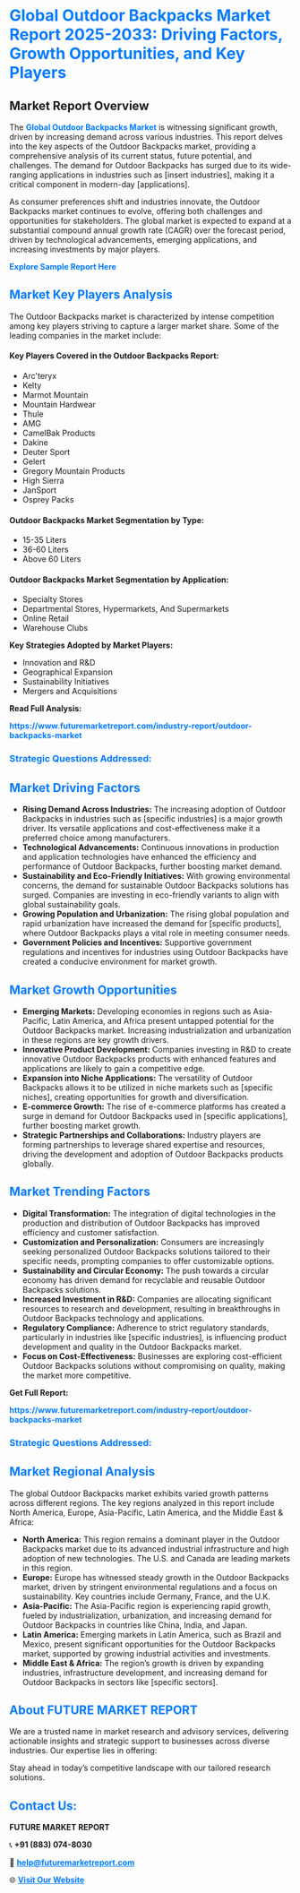<h1 style="color: #007BFF;">Global Outdoor Backpacks Market Report 2025-2033: Driving Factors, Growth Opportunities, and Key Players</h1>

<section id="overview">
<h2>Market Report Overview</h2>
<p>The <a href="https://www.futuremarketreport.com/industry-report/outdoor-backpacks-market" style="color: #007BFF; text-decoration: none;"><strong>Global Outdoor Backpacks Market</strong></a> is witnessing significant growth, driven by increasing demand across various industries. This report delves into the key aspects of the Outdoor Backpacks market, providing a comprehensive analysis of its current status, future potential, and challenges. The demand for Outdoor Backpacks has surged due to its wide-ranging applications in industries such as [insert industries], making it a critical component in modern-day [applications].</p>
<p>As consumer preferences shift and industries innovate, the Outdoor Backpacks market continues to evolve, offering both challenges and opportunities for stakeholders. The global market is expected to expand at a substantial compound annual growth rate (CAGR) over the forecast period, driven by technological advancements, emerging applications, and increasing investments by major players.</p>
</section>

<section id="overview">
<p><a href="https://www.futuremarketreport.com/request-sample/reportId=50820" style="color: #007BFF; text-decoration: none;"><strong>Explore Sample Report Here</strong></a></p>
</section>

<section id="key-players">
<h2 style="color: #007BFF;">Market Key Players Analysis</h2>
<p>The Outdoor Backpacks market is characterized by intense competition among key players striving to capture a larger market share. Some of the leading companies in the market include:</p>
<h4>Key Players Covered in the Outdoor Backpacks Report:</h4>
<ul><li>Arc&#039;teryx</li><li>Kelty</li><li>Marmot Mountain</li><li>Mountain Hardwear</li><li>Thule</li><li>AMG</li><li>CamelBak Products</li><li>Dakine</li><li>Deuter Sport</li><li>Gelert</li><li>Gregory Mountain Products</li><li>High Sierra</li><li>JanSport</li><li>Osprey Packs</li></ul>
<h4>Outdoor Backpacks Market Segmentation by Type:</h4>
<ul><li>15-35 Liters</li><li>36-60 Liters</li><li>Above 60 Liters</li></ul>

<h4>Outdoor Backpacks Market Segmentation by Application:</h4>
<ul><li>Specialty Stores</li><li>Departmental Stores, Hypermarkets, And Supermarkets</li><li>Online Retail</li><li>Warehouse Clubs</li></ul>
<p><strong>Key Strategies Adopted by Market Players:</strong></p>
<ul>
<li>Innovation and R&D</li>
<li>Geographical Expansion</li>
<li>Sustainability Initiatives</li>
<li>Mergers and Acquisitions</li>
</ul>
</section>

<section>
<p><strong>Read Full Analysis: </strong></p><a href="https://www.futuremarketreport.com/industry-report/outdoor-backpacks-market" style="color: #007BFF; text-decoration: none;"><strong>https://www.futuremarketreport.com/industry-report/outdoor-backpacks-market</strong></a>
<h3 style="color: #007BFF;">Strategic Questions Addressed:</h3>
</section>

<section id="driving-factors">
<h2 style="color: #007BFF;">Market Driving Factors</h2>
<ul>
<li><strong>Rising Demand Across Industries:</strong> The increasing adoption of Outdoor Backpacks in industries such as [specific industries] is a major growth driver. Its versatile applications and cost-effectiveness make it a preferred choice among manufacturers.</li>
<li><strong>Technological Advancements:</strong> Continuous innovations in production and application technologies have enhanced the efficiency and performance of Outdoor Backpacks, further boosting market demand.</li>
<li><strong>Sustainability and Eco-Friendly Initiatives:</strong> With growing environmental concerns, the demand for sustainable Outdoor Backpacks solutions has surged. Companies are investing in eco-friendly variants to align with global sustainability goals.</li>
<li><strong>Growing Population and Urbanization:</strong> The rising global population and rapid urbanization have increased the demand for [specific products], where Outdoor Backpacks plays a vital role in meeting consumer needs.</li>
<li><strong>Government Policies and Incentives:</strong> Supportive government regulations and incentives for industries using Outdoor Backpacks have created a conducive environment for market growth.</li>
</ul>
</section>

<section id="growth-opportunities">
<h2 style="color: #007BFF;">Market Growth Opportunities</h2>
<ul>
<li><strong>Emerging Markets:</strong> Developing economies in regions such as Asia-Pacific, Latin America, and Africa present untapped potential for the Outdoor Backpacks market. Increasing industrialization and urbanization in these regions are key growth drivers.</li>
<li><strong>Innovative Product Development:</strong> Companies investing in R&D to create innovative Outdoor Backpacks products with enhanced features and applications are likely to gain a competitive edge.</li>
<li><strong>Expansion into Niche Applications:</strong> The versatility of Outdoor Backpacks allows it to be utilized in niche markets such as [specific niches], creating opportunities for growth and diversification.</li>
<li><strong>E-commerce Growth:</strong> The rise of e-commerce platforms has created a surge in demand for Outdoor Backpacks used in [specific applications], further boosting market growth.</li>
<li><strong>Strategic Partnerships and Collaborations:</strong> Industry players are forming partnerships to leverage shared expertise and resources, driving the development and adoption of Outdoor Backpacks products globally.</li>
</ul>
</section>

<section id="trending-factors">
<h2 style="color: #007BFF;">Market Trending Factors</h2>
<ul>
<li><strong>Digital Transformation:</strong> The integration of digital technologies in the production and distribution of Outdoor Backpacks has improved efficiency and customer satisfaction.</li>
<li><strong>Customization and Personalization:</strong> Consumers are increasingly seeking personalized Outdoor Backpacks solutions tailored to their specific needs, prompting companies to offer customizable options.</li>
<li><strong>Sustainability and Circular Economy:</strong> The push towards a circular economy has driven demand for recyclable and reusable Outdoor Backpacks solutions.</li>
<li><strong>Increased Investment in R&D:</strong> Companies are allocating significant resources to research and development, resulting in breakthroughs in Outdoor Backpacks technology and applications.</li>
<li><strong>Regulatory Compliance:</strong> Adherence to strict regulatory standards, particularly in industries like [specific industries], is influencing product development and quality in the Outdoor Backpacks market.</li>
<li><strong>Focus on Cost-Effectiveness:</strong> Businesses are exploring cost-efficient Outdoor Backpacks solutions without compromising on quality, making the market more competitive.</li>
</ul>
</section>

<section>
<p><strong>Get Full Report: </strong></p><a href="https://www.futuremarketreport.com/industry-report/outdoor-backpacks-market" style="color: #007BFF; text-decoration: none;"><strong>https://www.futuremarketreport.com/industry-report/outdoor-backpacks-market</strong></a>
<h3 style="color: #007BFF;">Strategic Questions Addressed:</h3>
</section>


<section id="regional-analysis">
<h2 style="color: #007BFF;">Market Regional Analysis</h2>
<p>The global Outdoor Backpacks market exhibits varied growth patterns across different regions. The key regions analyzed in this report include North America, Europe, Asia-Pacific, Latin America, and the Middle East & Africa:</p>
<ul>
<li><strong>North America:</strong> This region remains a dominant player in the Outdoor Backpacks market due to its advanced industrial infrastructure and high adoption of new technologies. The U.S. and Canada are leading markets in this region.</li>
<li><strong>Europe:</strong> Europe has witnessed steady growth in the Outdoor Backpacks market, driven by stringent environmental regulations and a focus on sustainability. Key countries include Germany, France, and the U.K.</li>
<li><strong>Asia-Pacific:</strong> The Asia-Pacific region is experiencing rapid growth, fueled by industrialization, urbanization, and increasing demand for Outdoor Backpacks in countries like China, India, and Japan.</li>
<li><strong>Latin America:</strong> Emerging markets in Latin America, such as Brazil and Mexico, present significant opportunities for the Outdoor Backpacks market, supported by growing industrial activities and investments.</li>
<li><strong>Middle East & Africa:</strong> The region’s growth is driven by expanding industries, infrastructure development, and increasing demand for Outdoor Backpacks in sectors like [specific sectors].</li>
</ul>
</section>

<footer>
<h2 style="color: #007BFF;">About FUTURE MARKET REPORT</h2>
<p>We are a trusted name in market research and advisory services, delivering actionable insights and strategic support to businesses across diverse industries. Our expertise lies in offering:</p>

<p>Stay ahead in today’s competitive landscape with our tailored research solutions.</p>

<h2 style="color: #007BFF;">Contact Us:</h2>
<p><strong>FUTURE MARKET REPORT</strong></p>
<p>📞 <strong>+91 (883) 074-8030</strong></p>
<p>📧 <strong><a href="mailto:help@futuremarketreport.com" style="color: #007BFF;">help@futuremarketreport.com</a></strong></p>
<p>🌐 <strong><a href="https://www.futuremarketreport.com/" style="color: #007BFF;">Visit Our Website</a></strong></p>
</footer>
